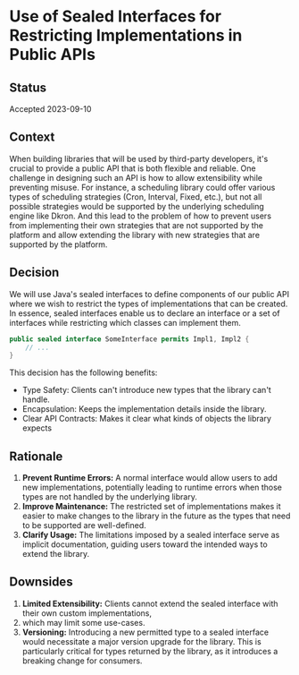 # Use of Sealed Interfaces for Restricting Implementations in Public APIs

## Status
Accepted 2023-09-10

## Context
When building libraries that will be used by third-party developers, it's crucial to provide a public API that is both
flexible and reliable. One challenge in designing such an API is how to allow extensibility while preventing misuse.
For instance, a scheduling library could offer various types of scheduling strategies (Cron, Interval, Fixed, etc.),
but not all possible strategies would be supported by the underlying scheduling engine like Dkron.
And this lead to the problem of how to prevent users from implementing their own strategies that are not supported by the platform
and allow extending the library with new strategies that are supported by the platform.

## Decision
We will use Java's sealed interfaces to define components of our public API where we wish to restrict the types of
implementations that can be created. In essence, sealed interfaces enable us to declare an interface or a set of
interfaces while restricting which classes can implement them.

```java
public sealed interface SomeInterface permits Impl1, Impl2 {
    // ...
}
```

This decision has the following benefits:
- Type Safety: Clients can't introduce new types that the library can't handle.
- Encapsulation: Keeps the implementation details inside the library. 
- Clear API Contracts: Makes it clear what kinds of objects the library expects

## Rationale
1. **Prevent Runtime Errors:** A normal interface would allow users to add new implementations, potentially leading to
runtime errors when those types are not handled by the underlying library.
2. **Improve Maintenance:** The restricted set of implementations makes it easier to make changes to the library in the
future as the types that need to be supported are well-defined.
3. **Clarify Usage:** The limitations imposed by a sealed interface serve as implicit documentation, guiding users toward
the intended ways to extend the library.


## Downsides
1. **Limited Extensibility:** Clients cannot extend the sealed interface with their own custom implementations,
2. which may limit some use-cases.
2. **Versioning:** Introducing a new permitted type to a sealed interface would necessitate a major version upgrade for
the library. This is particularly critical for types returned by the library, as it introduces a breaking change for consumers.

